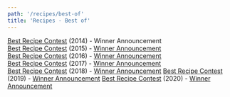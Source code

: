 ```yaml
---
path: '/recipes/best-of'
title: 'Recipes - Best of'
---
```


[Best Recipe Contest](https://redd.it/2r1ax3) (2014) - Winner Announcement  
[Best Recipe Contest](https://redd.it/3yy8ey) (2015) - [Winner Announcement](https://redd.it/42goug)  
[Best Recipe Contest](https://redd.it/5lfny8) (2016) - [Winner Announcement](https://redd.it/5rc0j8)  
[Best Recipe Contest](https://redd.it/7nbohj) (2017) - [Winner Announcement](https://redd.it/7uojkz)  
[Best Recipe Contest](https://redd.it/abv7ea) (2018) - [Winner Announcement](https://redd.it/am40tr)
[Best Recipe Contest](https://redd.it/ej7fiv) (2019) - [Winner Announcement](https://redd.it/exbn7x)
[Best Recipe Contest](https://redd.it/kqlikx) (2020) - [Winner Announcement](https://redd.it/la6e0f)

